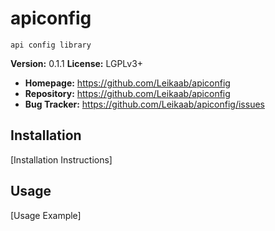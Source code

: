 # apiconfig

`api config library`

**Version:** 0.1.1
**License:** LGPLv3+

- **Homepage:** https://github.com/Leikaab/apiconfig
- **Repository:** https://github.com/Leikaab/apiconfig
- **Bug Tracker:** https://github.com/Leikaab/apiconfig/issues

## Installation

[Installation Instructions]

## Usage

[Usage Example]